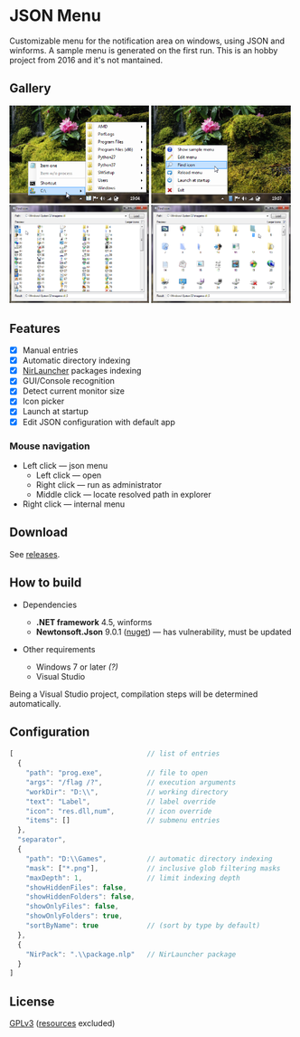 # JSON Menu

Customizable menu for the notification area on windows, using JSON and winforms. A sample menu is generated on the first run. This is an hobby project from 2016 and it's not mantained.

## Gallery

<img src="/.repo/left-click.png" alt="Left click" width="49%"> <img src="/.repo/right-click.png" alt="Right click" width="49%"><br>
<img src="/.repo/icons-small.png" alt="Icon picker - small" width="49%"> <img src="/.repo/icons-large.png" alt="Icon picker - large" width="49%">

## Features

- [x] Manual entries
- [x] Automatic directory indexing
- [x] [NirLauncher](http://launcher.nirsoft.net/) packages indexing
- [x] GUI/Console recognition
- [x] Detect current monitor size
- [x] Icon picker
- [x] Launch at startup
- [x] Edit JSON configuration with default app

### Mouse navigation

- Left click — json menu
    - Left click — open
    - Right click — run as administrator
    - Middle click — locate resolved path in explorer
- Right click — internal menu

## Download

See [releases](https://github.com/Microeinstein/JSON-Menu/releases).

## How to build

- Dependencies
    - **.NET framework** 4.5, winforms
    - **Newtonsoft.Json** 9.0.1 ([nuget](https://www.nuget.org/packages/Newtonsoft.Json/9.0.1)) — has vulnerability, must be updated

- Other requirements
    - Windows 7 or later _(?)_
    - Visual Studio

Being a Visual Studio project, compilation steps will be determined automatically.

## Configuration

```javascript
[                                 // list of entries
  {
    "path": "prog.exe",           // file to open
    "args": "/flag /?",           // execution arguments
    "workDir": "D:\\",            // working directory
    "text": "Label",              // label override
    "icon": "res.dll,num",        // icon override
    "items": []                   // submenu entries
  },
  "separator",
  {
    "path": "D:\\Games",          // automatic directory indexing
    "mask": ["*.png"],            // inclusive glob filtering masks
    "maxDepth": 1,                // limit indexing depth
    "showHiddenFiles": false,
    "showHiddenFolders": false,
    "showOnlyFiles": false,
    "showOnlyFolders": true,
    "sortByName": true            // (sort by type by default)
  },
  {
    "NirPack": ".\\package.nlp"   // NirLauncher package
  }
]
```

## License

[GPLv3](COPYING) ([resources](/Resources) excluded)
